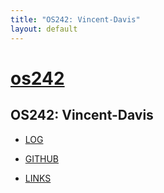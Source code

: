 ```yaml
---
title: "OS242: Vincent-Davis"
layout: default
---
```


# [os242](https://Vincent-Davis.github.io/os242/)

## OS242: Vincent-Davis

* [LOG](TXT/mylog.txt)

* [GITHUB](https://github.com/Vincent-Davis/os242.git)

* [LINKS](LINKS/)
